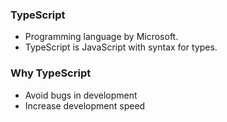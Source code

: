 ### TypeScript
- Programming language by Microsoft.
- TypeScript is JavaScript with syntax for types.

### Why TypeScript
- Avoid bugs in development
- Increase development speed
